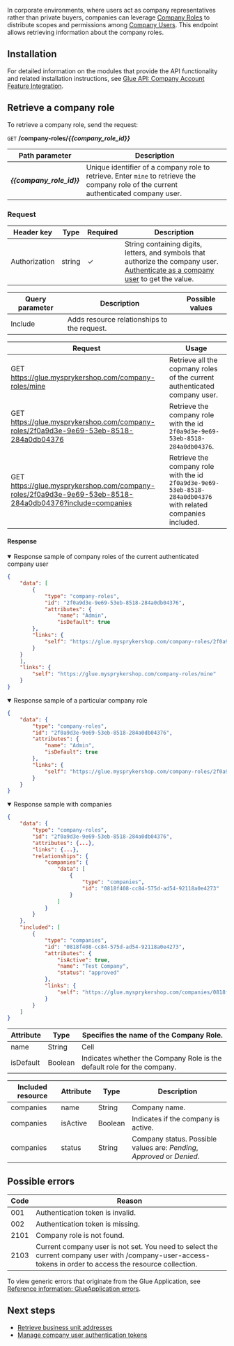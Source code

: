 In corporate environments, where users act as company representatives rather than private buyers, companies can leverage [Company Roles](https://documentation.spryker.com/docs/company-user-roles-and-permissions-overview) to distribute scopes and permissions among [Company Users](https://documentation.spryker.com/docs/company-account-overview). This endpoint allows retrieving information about the company roles.



## Installation
For detailed information on the modules that provide the API functionality and related installation instructions, see [Glue API: Company Account Feature Integration](https://documentation.spryker.com/docs/glue-api-company-account-api-feature-integration).

## Retrieve a company role

To retrieve a company role, send the request:

`GET` **/company-roles/*{{company_role_id}}***


| Path parameter | Description |
| --- | --- |
| ***{{company_role_id}}*** | Unique identifier of a company role to retrieve. Enter `mine` to retrieve the company role of the current authenticated company user. |

### Request


| Header key | Type | Required | Description |
| --- | --- | --- | --- |
| Authorization | string | &check; | String containing digits, letters, and symbols that authorize the company user. [Authenticate as a company user](https://documentation.spryker.com/docs/authenticating-as-a-company-user#authenticate-as-a-company-user) to get the value. |

| Query parameter | Description | Possible values |
| --- | --- | --- |
| Include | Adds resource relationships to the request. |  |



| Request | Usage |
| --- | --- |
| GET https://glue.mysprykershop.com/company-roles/mine | Retrieve all the copmany roles of the current authenticated company user. |
| GET https://glue.mysprykershop.com/company-roles/2f0a9d3e-9e69-53eb-8518-284a0db04376 | Retrieve the company role with the id `2f0a9d3e-9e69-53eb-8518-284a0db04376`. |
| GET https://glue.mysprykershop.com/company-roles/2f0a9d3e-9e69-53eb-8518-284a0db04376?include=companies | Retrieve the company role with the id `2f0a9d3e-9e69-53eb-8518-284a0db04376` with related companies included. |


#### Response

<details open>
    <summary>Response sample of company roles of the current authenticated company user</summary>
    
```json
{
    "data": [
        {
            "type": "company-roles",
            "id": "2f0a9d3e-9e69-53eb-8518-284a0db04376",
            "attributes": {
                "name": "Admin",
                "isDefault": true
        },
        "links": {
            "self": "https://glue.mysprykershop.com/company-roles/2f0a9d3e-9e69-53eb-8518-284a0db04376"
        }
    }
    ],
    "links": {
        "self": "https://glue.mysprykershop.com/company-roles/mine"
    }
}
```
</details>


<details open>
    <summary>Response sample of a particular company role</summary>

```json
{
    "data": {
        "type": "company-roles",
        "id": "2f0a9d3e-9e69-53eb-8518-284a0db04376",
        "attributes": {
            "name": "Admin",
            "isDefault": true
        },
        "links": {
            "self": "https://glue.mysprykershop.com/company-roles/2f0a9d3e-9e69-53eb-8518-284a0db04376"
        }
    }
}
```

</details>
   
   
<details open>
    <summary>Response sample with companies</summary>
    
```json
{
    "data": {
        "type": "company-roles",
        "id": "2f0a9d3e-9e69-53eb-8518-284a0db04376",
        "attributes": {...},
        "links": {...},
        "relationships": {
            "companies": {
                "data": [
                    {
                        "type": "companies",
                        "id": "0818f408-cc84-575d-ad54-92118a0e4273"
                    }
                ]
            }
        }
    },
    "included": [
        {
            "type": "companies",
            "id": "0818f408-cc84-575d-ad54-92118a0e4273",
            "attributes": {
                "isActive": true,
                "name": "Test Company",
                "status": "approved"
            },
            "links": {
                "self": "https://glue.mysprykershop.com/companies/0818f408-cc84-575d-ad54-92118a0e4273"
            }
        }
    ]
}
```

</details>

| Attribute | Type | Specifies the name of the Company Role. |
| --- | --- | --- |
| name | String | Cell |
| isDefault | Boolean | Indicates whether the Company Role is the default role for the company. |


| Included resource | Attribute | Type | Description |
| --- | --- | --- | --- |
| companies | name | String | Company name. |
| companies | isActive | Boolean | Indicates if the company is active. |
| companies | status | String | Company status. Possible values are: *Pending*, *Approved* or *Denied*. |


## Possible errors

| Code | Reason |
| --- | --- |
| 001 | Authentication token is invalid. |
| 002 | Authentication token is missing. |
|2101 | Company role is not found. |
| 2103 | Current company user is not set. You need to select the current company user with /company-user-access-tokens in order to access the resource collection.


To view generic errors that originate from the Glue Application, see [Reference information: GlueApplication errors](https://documentation.spryker.com/docs/reference-information-glueapplication-errors).


##  Next steps


* [Retrieve business unit addresses](https://documentation.spryker.com/docs/retrieving-business-unit-addresses)
* [Manage company user authentication tokens](https://documentation.spryker.com/docs/managing-company-user-authentication-tokens)